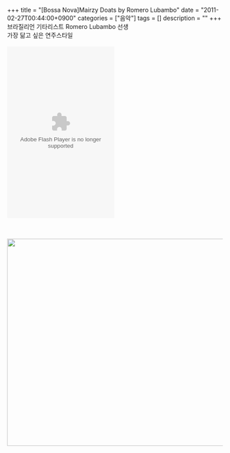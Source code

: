 +++
title = "[Bossa Nova]Mairzy Doats by Romero Lubambo"
date = "2011-02-27T00:44:00+0900"
categories = ["음악"]
tags = []
description = ""
+++
<span class="copyright_entry" style="display:block;" title="[Bossa Nova]Mairzy Doats by Romero Lubambo@@**@@http://shed.egloos.com/3586761"></span>브라질리언 기타리스트 Romero Lubambo 선생
<br>가장 닮고 싶은 연주스타일
<br>
<br>
<embed src="http://listen.grooveshark.com/widget.swf" type="application/x-shockwave-flash" width="250" height="400" flashvars="hostname=cowbell.grooveshark.com&amp;songIDs=6294024&amp;style=metal&amp;p=0" allowScriptAccess="always" wmode="window">
<br> 
<br>
<br>
<div style="text-align:center">
 <img class="image_mid" border="0" onmouseover="this.style.cursor='pointer'" alt="" src="/attachment/3586761_1.jpg" width="600" height="483.495145631" onclick="Control.Modal.openDialog(this, event, 'http://pds20.egloos.com/pds/201102/27/82/a0003782_4d691fe07034b.jpg', 618, 498);">
</div> 
<!--
       <rdf:RDF xmlns:rdf="http://www.w3.org/1999/02/22-rdf-syntax-ns#"
		    xmlns:dc="http://purl.org/dc/elements/1.1/"
		    xmlns:trackback="http://madskills.com/public/xml/rss/module/trackback/">
       <rdf:Description
	        rdf:about="http://shed.egloos.com/3586761"
	        dc:identifier="http://shed.egloos.com/3586761"
	        dc:title="[Bossa Nova]Mairzy Doats by Romero Lubambo"
	        trackback:ping="http://shed.egloos.com/tb/3586761"/>
       </rdf:RDF>
       -->

<ul></ul>